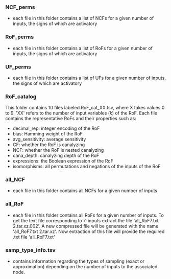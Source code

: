 ### NCF_perms
-  each file in this folder contains a list of NCFs for a given number of inputs, the signs of which are activatory
### RoF_perms
-  each file in this folder contains a list of RoFs for a given number of inputs, the signs of which are activatory
### UF_perms
-  each file in this folder contains a list of UFs for a given number of inputs, the signs of which are activatory
### RoF_catalog
This folder contains 10 files labeled RoF_cat_XX.tsv, where X takes values 0 to 9. 'XX' refers to the number of input variables (*k*) of the RoF. Each file contains the representative RoFs and their properties such as:
- decimal_rep: integer encoding of the RoF
- bias: Hamming weight of the RoF
- avg_sensitivity: average sensitivity
- CF: whether the RoF is canalyzing
- NCF: whether the RoF is nested canalyzing
- cana_depth: canalyzing depth of the RoF
- expressions: the Boolean expression of the RoF
- isomorphisms: all permutations and negations of the inputs of the RoF
### all_NCF
- each file in this folder contains all NCFs for a given number of inputs
### all_RoF
- each file in this folder contains all RoFs for a given number of inputs. To get the text file corresponding to 7-inputs extract the file 'all_RoF7.txt 2.tar.xz.002'. A new compressed file will be generated with the name 'all_RoF7.txt 2.tar.xz'. Now extraction of  this file will provide the required .txt file 'all_RoF7.txt'
### samp_type_info.tsv
- contains information regarding the types of sampling (exact or approximation) depending on the number of inputs to the associated node. 
